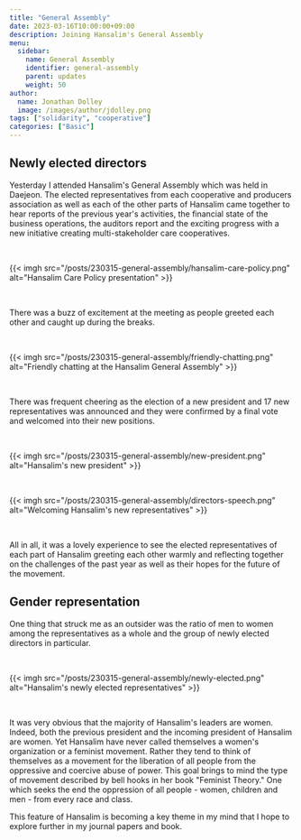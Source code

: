 ```yaml
---
title: "General Assembly"
date: 2023-03-16T10:00:00+09:00
description: Joining Hansalim's General Assembly
menu:
  sidebar:
    name: General Assembly
    identifier: general-assembly
    parent: updates
    weight: 50
author:
  name: Jonathan Dolley
  image: /images/author/jdolley.png
tags: ["solidarity", "cooperative"]
categories: ["Basic"]
---
```


## Newly elected directors

Yesterday I attended Hansalim's General Assembly which was held in Daejeon.
The elected representatives from each cooperative and producers association as well as each of the other parts of Hansalim came together to hear reports of the previous year's activities, the financial state of the business operations, the auditors report and the exciting progress with a new initiative creating multi-stakeholder care cooperatives.

<br />

{{< imgh src="/posts/230315-general-assembly/hansalim-care-policy.png" alt="Hansalim Care Policy presentation" >}}

<br />

There was a buzz of excitement at the meeting as people greeted each other and caught up during the breaks.

<br />

{{< imgh src="/posts/230315-general-assembly/friendly-chatting.png" alt="Friendly chatting at the Hansalim General Assembly" >}}

<br />

There was frequent cheering as the election of a new president and 17 new representatives was announced and they were confirmed by a final vote and welcomed into their new positions.

<br />

{{< imgh src="/posts/230315-general-assembly/new-president.png" alt="Hansalim's new president" >}}

<br />

{{< imgh src="/posts/230315-general-assembly/directors-speech.png" alt="Welcoming Hansalim's new representatives" >}}

<br />

All in all, it was a lovely experience to see the elected representatives of each part of Hansalim greeting each other warmly and reflecting together on the challenges of the past year as well as their hopes for the future of the movement.

## Gender representation

One thing that struck me as an outsider was the ratio of men to women among the representatives as a whole and the group of newly elected directors in particular.

<br />

{{< imgh src="/posts/230315-general-assembly/newly-elected.png" alt="Hansalim's newly elected representatives" >}}

<br />

It was very obvious that the majority of Hansalim's leaders are women.
Indeed, both the previous president and the incoming president of Hansalim are women.
Yet Hansalim have never called themselves a women's organization or a feminist movement.
Rather they tend to think of themselves as a movement for the liberation of all people from the oppressive and coercive abuse of power.
This goal brings to mind the type of movement described by bell hooks in her book "Feminist Theory."
One which seeks the end the oppression of all people - women, children and men - from every race and class.

This feature of Hansalim is becoming a key theme in my mind that I hope to explore further in my journal papers and book.
